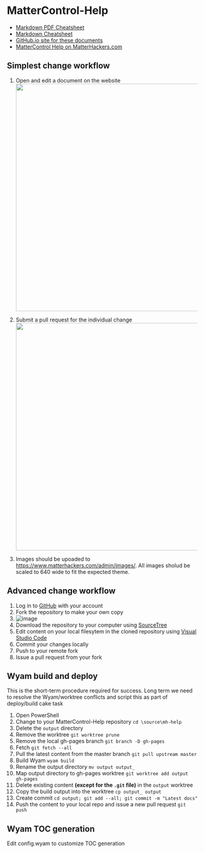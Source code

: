 # MatterControl-Help

- [Markdown PDF Cheatsheet](https://guides.github.com/pdfs/markdown-cheatsheet-online.pdf)
- [Markdown Cheatsheet](https://www.zenhub.com/guides/markdown-cheatsheet/)
- [GitHub.io site for these documents](https://matterhackers.github.io/MatterControl-Help/docs/)
- [MatterControl Help on MatterHackers.com](https://www.matterhackers.com/mattercontrol/support)

## Simplest change workflow

1. Open and edit a document on the website  
   <img src="https://user-images.githubusercontent.com/175113/42059431-4a1c3b1c-7ad8-11e8-9e3b-c1f09be5fdd3.gif" width="600px" />

1. Submit a pull request for the individual change  
   <img src="https://user-images.githubusercontent.com/175113/42060055-6612f430-7ada-11e8-8796-5670c01b1d95.gif" width="600px" />
    
1. Images should be upoaded to https://www.matterhackers.com/admin/images/. All images sholud be scaled to 640 wide to fit the expected theme.


## Advanced change workflow

1. Log in to [GitHub](https://github.com) with your account
1. Fork the repository to make your own copy
1. ![image](https://user-images.githubusercontent.com/1158332/42115063-62945b2e-7ba6-11e8-8f49-c2a2304377fe.png)
1. Download the repository to your computer using [SourceTree](https://www.sourcetreeapp.com/)
1. Edit content on your local filesytem in the cloned repository using [Visual Studio Code](https://code.visualstudio.com/)
1. Commit your changes locally
1. Push to your remote fork
1. Issue a pull request from your fork

## Wyam build and deploy

This is the short-term procedure required for success. Long term we need to resolve the Wyam/worktree conflicts and script this as part of deploy/build cake task

1. Open PowerShell
1. Change to your MatterControl-Help repository `cd \source\mh-help`
1. Delete the `output` directory
1. Remove the worktree `git worktree prune`
1. Remove the local gh-pages branch `git branch -D gh-pages`
1. Fetch `git fetch --all`
1. Pull the latest content from the master branch `git pull upstream master`
1. Build Wyam `wyam build`
1. Rename the output directory `mv output output_`
1. Map output directory to gh-pages worktree `git worktree add output gh-pages`
1. Delete existing content **(except for the `.git` file)** in the `output` worktree
1. Copy the build output into the worktree `cp output_ output`
1. Create commit `cd output; git add --all; git commit -m "Latest docs"`
1. Push the content to your local repo and issue a new pull request `git push`

## Wyam TOC generation
Edit config.wyam to customize TOC generation
